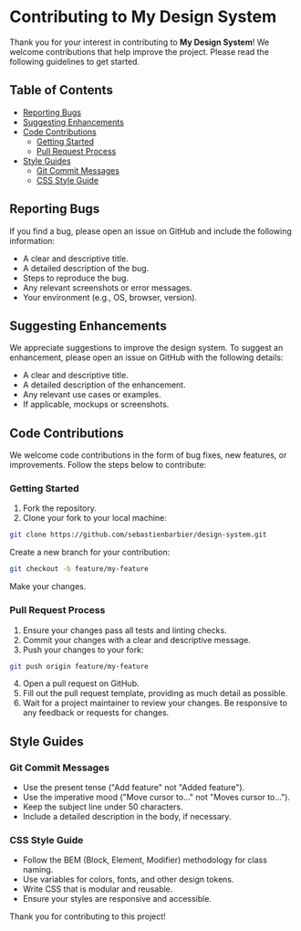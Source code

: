 # Contributing to My Design System

Thank you for your interest in contributing to **My Design System**! We welcome contributions that help improve the project. Please read the following guidelines to get started.

## Table of Contents

- [Reporting Bugs](#reporting-bugs)
- [Suggesting Enhancements](#suggesting-enhancements)
- [Code Contributions](#code-contributions)
  - [Getting Started](#getting-started)
  - [Pull Request Process](#pull-request-process)
- [Style Guides](#style-guides)
  - [Git Commit Messages](#git-commit-messages)
  - [CSS Style Guide](#css-style-guide)

## Reporting Bugs

If you find a bug, please open an issue on GitHub and include the following information:

- A clear and descriptive title.
- A detailed description of the bug.
- Steps to reproduce the bug.
- Any relevant screenshots or error messages.
- Your environment (e.g., OS, browser, version).

## Suggesting Enhancements

We appreciate suggestions to improve the design system. To suggest an enhancement, please open an issue on GitHub with the following details:

- A clear and descriptive title.
- A detailed description of the enhancement.
- Any relevant use cases or examples.
- If applicable, mockups or screenshots.

## Code Contributions

We welcome code contributions in the form of bug fixes, new features, or improvements. Follow the steps below to contribute:

### Getting Started

1. Fork the repository.
2. Clone your fork to your local machine:

```sh
git clone https://github.com/sebastienbarbier/design-system.git
```

Create a new branch for your contribution:

```sh
git checkout -b feature/my-feature
```

Make your changes.

### Pull Request Process

1. Ensure your changes pass all tests and linting checks.
2. Commit your changes with a clear and descriptive message.
3. Push your changes to your fork:

```sh
git push origin feature/my-feature
```

4. Open a pull request on GitHub.
5. Fill out the pull request template, providing as much detail as possible.
6. Wait for a project maintainer to review your changes. Be responsive to any feedback or requests for changes.

## Style Guides

### Git Commit Messages

- Use the present tense ("Add feature" not "Added feature").
- Use the imperative mood ("Move cursor to..." not "Moves cursor to...").
- Keep the subject line under 50 characters.
- Include a detailed description in the body, if necessary.

### CSS Style Guide

- Follow the BEM (Block, Element, Modifier) methodology for class naming.
- Use variables for colors, fonts, and other design tokens.
- Write CSS that is modular and reusable.
- Ensure your styles are responsive and accessible.

Thank you for contributing to this project!
